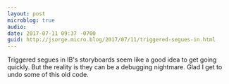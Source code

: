 ```yaml
---
layout: post
microblog: true
audio: 
date: 2017-07-11 09:37 -0700
guid: http://jsorge.micro.blog/2017/07/11/triggered-segues-in.html
---
```

Triggered segues in IB's storyboards seem like a good idea to get going quickly. But the reality is they can be a debugging nightmare. Glad I get to undo some of this old code.
